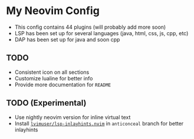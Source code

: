 # My Neovim Config

- This config contains 44 plugins (will probably add more soon)
- LSP has been set up for several languages (java, html, css, js, cpp, etc)
- DAP has been set up for java and soon cpp

## TODO
- Consistent icon on all sections
- Customize lualine for better info
- Provide more documentation for `README`

## TODO (Experimental)
- Use nightly neovim version for inline virtual text
- Install [`lvimuser/lsp-inlayhints.nvim`](https://github.com/lvimuser/lsp-inlayhints.nvim/) in `anticonceal` branch for better inlayhints
